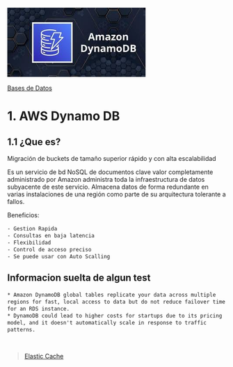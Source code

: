 ![Amazon Dynamo DB](../../00_assets/Bases%20de%20Datos/dynamodb.jpeg)

[Bases de Datos](../../3-Bases_de_Datos/)

# 1. AWS Dynamo DB

## 1.1 ¿Que es?

Migración de buckets de tamaño superior rápido y con alta escalabilidad

Es un servicio de bd NoSQL de documentos clave valor completamente administrado por Amazon administra toda la infraestructura de datos subyacente de este servicio. Almacena datos de forma redundante en varias instalaciones de una región como parte de su arquitectura tolerante a fallos.

Beneficios:

    - Gestion Rapida
    - Consultas en baja latencia
    - Flexibilidad 
    - Control de acceso preciso
    - Se puede usar con Auto Scalling

## Informacion suelta de algun test

    * Amazon DynamoDB global tables replicate your data across multiple regions for fast, local access to data but do not reduce failover time for an RDS instance.
    * DynamoDB could lead to higher costs for startups due to its pricing model, and it doesn't automatically scale in response to traffic patterns.


<br/>

> [Elastic Cache](./ElasticCache.md)

<br/>